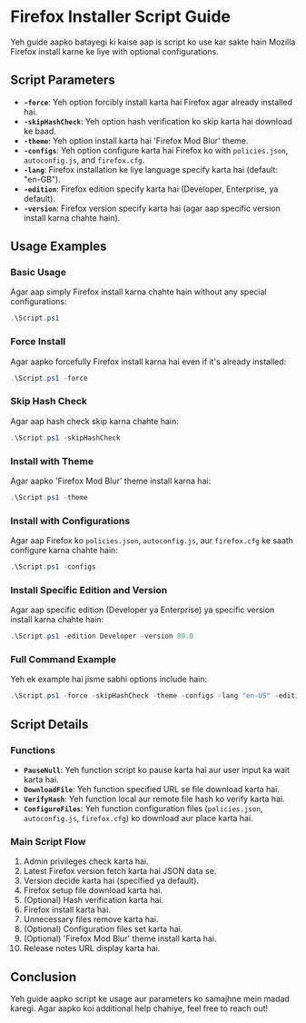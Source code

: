 # Firefox Installer Script Guide

Yeh guide aapko batayegi ki kaise aap is script ko use kar sakte hain Mozilla Firefox install karne ke liye with optional configurations.

## Script Parameters

- **`-force`**: Yeh option forcibly install karta hai Firefox agar already installed hai.
- **`-skipHashCheck`**: Yeh option hash verification ko skip karta hai download ke baad.
- **`-theme`**: Yeh option install karta hai 'Firefox Mod Blur' theme.
- **`-configs`**: Yeh option configure karta hai Firefox ko with `policies.json`, `autoconfig.js`, and `firefox.cfg`.
- **`-lang`**: Firefox installation ke liye language specify karta hai (default: "en-GB").
- **`-edition`**: Firefox edition specify karta hai (Developer, Enterprise, ya default).
- **`-version`**: Firefox version specify karta hai (agar aap specific version install karna chahte hain).

## Usage Examples

### Basic Usage

Agar aap simply Firefox install karna chahte hain without any special configurations:

```powershell
.\Script.ps1
```

### Force Install

Agar aapko forcefully Firefox install karna hai even if it's already installed:

```powershell
.\Script.ps1 -force
```

### Skip Hash Check

Agar aap hash check skip karna chahte hain:

```powershell
.\Script.ps1 -skipHashCheck
```

### Install with Theme

Agar aapko 'Firefox Mod Blur' theme install karna hai:

```powershell
.\Script.ps1 -theme
```

### Install with Configurations

Agar aap Firefox ko `policies.json`, `autoconfig.js`, aur `firefox.cfg` ke saath configure karna chahte hain:

```powershell
.\Script.ps1 -configs
```

### Install Specific Edition and Version

Agar aap specific edition (Developer ya Enterprise) ya specific version install karna chahte hain:

```powershell
.\Script.ps1 -edition Developer -version 89.0
```

### Full Command Example

Yeh ek example hai jisme sabhi options include hain:

```powershell
.\Script.ps1 -force -skipHashCheck -theme -configs -lang "en-US" -edition Enterprise -version 78.0
```

## Script Details

### Functions

- **`PauseNull`**: Yeh function script ko pause karta hai aur user input ka wait karta hai.
- **`DownloadFile`**: Yeh function specified URL se file download karta hai.
- **`VerifyHash`**: Yeh function local aur remote file hash ko verify karta hai.
- **`ConfigureFiles`**: Yeh function configuration files (`policies.json`, `autoconfig.js`, `firefox.cfg`) ko download aur place karta hai.

### Main Script Flow

1. Admin privileges check karta hai.
2. Latest Firefox version fetch karta hai JSON data se.
3. Version decide karta hai (specified ya default).
4. Firefox setup file download karta hai.
5. (Optional) Hash verification karta hai.
6. Firefox install karta hai.
7. Unnecessary files remove karta hai.
8. (Optional) Configuration files set karta hai.
9. (Optional) 'Firefox Mod Blur' theme install karta hai.
10. Release notes URL display karta hai.

## Conclusion

Yeh guide aapko script ke usage aur parameters ko samajhne mein madad karegi. Agar aapko koi additional help chahiye, feel free to reach out!
